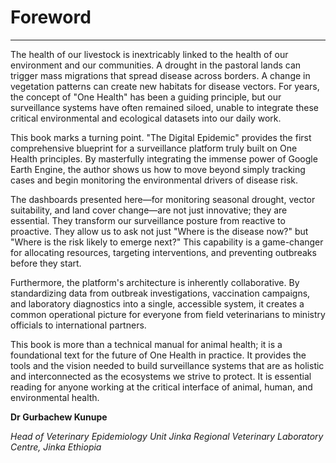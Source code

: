 # Foreword

---

The health of our livestock is inextricably linked to the health of our environment and our communities. A drought in the pastoral lands can trigger mass migrations that spread disease across borders. A change in vegetation patterns can create new habitats for disease vectors. For years, the concept of "One Health" has been a guiding principle, but our surveillance systems have often remained siloed, unable to integrate these critical environmental and ecological datasets into our daily work.

This book marks a turning point. "The Digital Epidemic" provides the first comprehensive blueprint for a surveillance platform truly built on One Health principles. By masterfully integrating the immense power of Google Earth Engine, the author shows us how to move beyond simply tracking cases and begin monitoring the environmental drivers of disease risk.

The dashboards presented here—for monitoring seasonal drought, vector suitability, and land cover change—are not just innovative; they are essential. They transform our surveillance posture from reactive to proactive. They allow us to ask not just "Where is the disease now?" but "Where is the risk likely to emerge next?" This capability is a game-changer for allocating resources, targeting interventions, and preventing outbreaks before they start.

Furthermore, the platform's architecture is inherently collaborative. By standardizing data from outbreak investigations, vaccination campaigns, and laboratory diagnostics into a single, accessible system, it creates a common operational picture for everyone from field veterinarians to ministry officials to international partners.

This book is more than a technical manual for animal health; it is a foundational text for the future of One Health in practice. It provides the tools and the vision needed to build surveillance systems that are as holistic and interconnected as the ecosystems we strive to protect. It is essential reading for anyone working at the critical interface of animal, human, and environmental health.

**Dr  Gurbachew Kunupe**

*Head of Veterinary Epidemiology Unit*
*Jinka Regional Veterinary Laboratory Centre, Jinka Ethiopia*